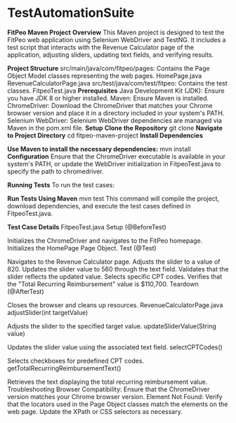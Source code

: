 # TestAutomationSuite
**FitPeo Maven Project**
**Overview**
This Maven project is designed to test the FitPeo web application using Selenium WebDriver and TestNG. It includes a test script that interacts with the Revenue Calculator page of the application, adjusting sliders, updating text fields, and verifying results.

**Project Structure**
src/main/java/com/fitpeo/pages: Contains the Page Object Model classes representing the web pages.
HomePage.java
RevenueCalculatorPage.java
src/test/java/com/test/fitpeo: Contains the test classes.
FitpeoTest.java
**Prerequisites**
Java Development Kit (JDK): Ensure you have JDK 8 or higher installed.
Maven: Ensure Maven is installed.
ChromeDriver: Download the ChromeDriver that matches your Chrome browser version and place it in a directory included in your system's PATH.
Selenium WebDriver: Selenium WebDriver dependencies are managed via Maven in the pom.xml file.
**Setup**
**Clone the Repository**
git clone <repository-url>
**Navigate to Project Directory**
cd fitpeo-maven-project
**Install Dependencies**

**Use Maven to install the necessary dependencies:**
mvn install
**Configuration**
Ensure that the ChromeDriver executable is available in your system's PATH, or update the WebDriver initialization in FitpeoTest.java to specify the path to chromedriver.

**Running Tests**
To run the test cases:

**Run Tests Using Maven**
mvn test
This command will compile the project, download dependencies, and execute the test cases defined in FitpeoTest.java.

**Test Case Details**
FitpeoTest.java
Setup (@BeforeTest)

Initializes the ChromeDriver and navigates to the FitPeo homepage.
Initializes the HomePage Page Object.
Test (@Test)

Navigates to the Revenue Calculator page.
Adjusts the slider to a value of 820.
Updates the slider value to 560 through the text field.
Validates that the slider reflects the updated value.
Selects specific CPT codes.
Verifies that the "Total Recurring Reimbursement" value is $110,700.
Teardown (@AfterTest)

Closes the browser and cleans up resources.
RevenueCalculatorPage.java
adjustSlider(int targetValue)

Adjusts the slider to the specified target value.
updateSliderValue(String value)

Updates the slider value using the associated text field.
selectCPTCodes()

Selects checkboxes for predefined CPT codes.
getTotalRecurringReimbursementText()

Retrieves the text displaying the total recurring reimbursement value.
Troubleshooting
Browser Compatibility: Ensure that the ChromeDriver version matches your Chrome browser version.
Element Not Found: Verify that the locators used in the Page Object classes match the elements on the web page. Update the XPath or CSS selectors as necessary.
